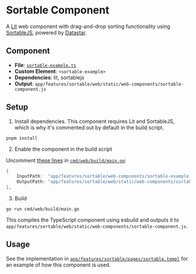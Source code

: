 # Sortable Component

A [Lit](https://lit.dev/) web component with drag-and-drop sorting functionality using [SortableJS](https://github.com/SortableJS/Sortable), powered by [Datastar](https://github.com/starfederation/datastar).

## Component

- **File**: [`sortable-example.ts`](./sortable-example.ts)
- **Custom Element**: `<sortable-example>`
- **Dependencies**: lit, sortablejs
- **Output**: `app/features/sortable/web/static/web-components/sortable-component.js`

## Setup

1. Install dependencies. This component requires Lit and SortableJS, which is why it's commented out by default in the build script.

```shell
pnpm install
```

2. Enable the component in the build script

Uncomment [these lines](../../../../cmd/web/build/main.go#L31-L34) in [`cmd/web/build/main.go`](../../../../cmd/web/build/main.go):

```go
{
    InputPath:  "app/features/sortable/web-components/sortable-example.ts",
    OutputPath: "app/features/sortable/web/static/web-components/sortable-component.js",
},
```

3. Build

```shell
go run cmd/web/build/main.go
```

This compiles the TypeScript component using esbuild and outputs it to `app/features/sortable/web/static/web-components/sortable-component.js`.

## Usage

See the implementation in [`app/features/sortable/pages/sortable.templ`](../pages/sortable.templ) for an example of how this component is used.
